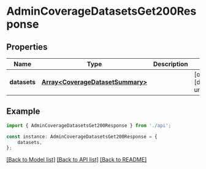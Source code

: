 # AdminCoverageDatasetsGet200Response


## Properties

Name | Type | Description | Notes
------------ | ------------- | ------------- | -------------
**datasets** | [**Array&lt;CoverageDatasetSummary&gt;**](CoverageDatasetSummary.md) |  | [optional] [default to undefined]

## Example

```typescript
import { AdminCoverageDatasetsGet200Response } from './api';

const instance: AdminCoverageDatasetsGet200Response = {
    datasets,
};
```

[[Back to Model list]](../README.md#documentation-for-models) [[Back to API list]](../README.md#documentation-for-api-endpoints) [[Back to README]](../README.md)
